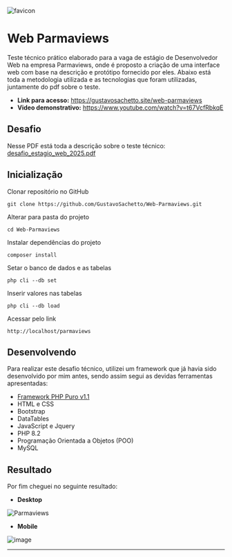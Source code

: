![favicon](https://github.com/user-attachments/assets/731b4a47-d765-462f-bf66-ee606fca65d2)

# Web Parmaviews

Teste técnico prático elaborado para a vaga de estágio de Desenvolvedor Web na empresa Parmaviews, onde é proposto a criação de uma interface web com base na descrição e protótipo fornecido por eles. Abaixo está toda a metodologia utilizada e as tecnologias que foram utilizadas, juntamente do pdf sobre o teste.

* __Link para acesso:__ https://gustavosachetto.site/web-parmaviews
* __Video demonstrativo:__ https://www.youtube.com/watch?v=t67VcfRbkqE

## Desafio
Nesse PDF está toda a descrição sobre o teste técnico: [desafio_estagio_web_2025.pdf](https://github.com/user-attachments/files/19349735/desafio_estagio_web_2025.pdf)

## Inicialização
Clonar repositório no GitHub
```
git clone https://github.com/GustavoSachetto/Web-Parmaviews.git
```

Alterar para pasta do projeto
```
cd Web-Parmaviews
```

Instalar dependências do projeto
```
composer install
```

Setar o banco de dados e as tabelas
```
php cli --db set
```

Inserir valores nas tabelas
```
php cli --db load
```

Acessar pelo link
```
http://localhost/parmaviews
```

## Desenvolvendo
Para realizar este desafio técnico, utilizei um framework que já havia sido desenvolvido por mim antes, sendo assim
segui as devidas ferramentas apresentadas:

- [Framework PHP Puro v1.1](https://github.com/GustavoSachetto/Php-puro)
- HTML e CSS
- Bootstrap
- DataTables
- JavaScript e Jquery
- PHP 8.2
- Programação Orientada a Objetos (POO)
- MySQL 

## Resultado
Por fim cheguei no seguinte resultado:

* __Desktop__
  
![Parmaviews](https://github.com/user-attachments/assets/11c5c747-3aa3-423c-b167-07a5402ccfe1)

* __Mobile__
  
![image](https://github.com/user-attachments/assets/2dd69a8c-7cdb-4418-9740-0184ef98d960)

*************